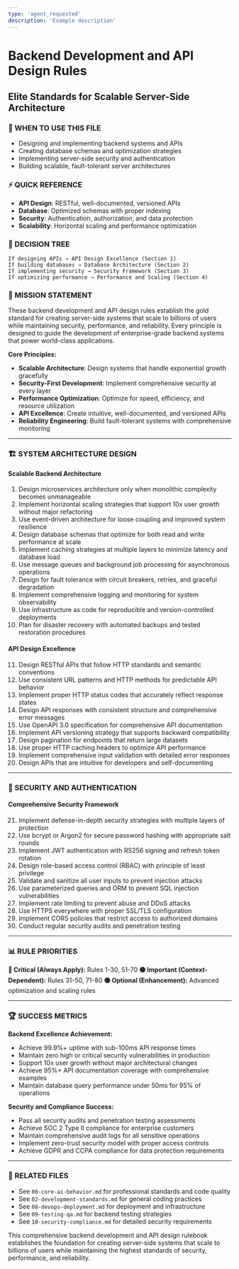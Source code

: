```yaml
---
type: 'agent_requested'
description: 'Example description'
---
```


# Backend Development and API Design Rules

## Elite Standards for Scalable Server-Side Architecture

### 🎯 WHEN TO USE THIS FILE

- Designing and implementing backend systems and APIs
- Creating database schemas and optimization strategies
- Implementing server-side security and authentication
- Building scalable, fault-tolerant server architectures

### ⚡ QUICK REFERENCE

- **API Design**: RESTful, well-documented, versioned APIs
- **Database**: Optimized schemas with proper indexing
- **Security**: Authentication, authorization, and data protection
- **Scalability**: Horizontal scaling and performance optimization

### 🔀 DECISION TREE

```
If designing APIs → API Design Excellence (Section 1)
If building databases → Database Architecture (Section 2)
If implementing security → Security Framework (Section 3)
If optimizing performance → Performance and Scaling (Section 4)
```

### 🎯 MISSION STATEMENT

These backend development and API design rules establish the gold standard for creating server-side systems that scale to billions of users while maintaining security, performance, and reliability. Every principle is designed to guide the development of enterprise-grade backend systems that power world-class applications.

**Core Principles:**

- **Scalable Architecture**: Design systems that handle exponential growth gracefully
- **Security-First Development**: Implement comprehensive security at every layer
- **Performance Optimization**: Optimize for speed, efficiency, and resource utilization
- **API Excellence**: Create intuitive, well-documented, and versioned APIs
- **Reliability Engineering**: Build fault-tolerant systems with comprehensive monitoring

---

### 🏗️ SYSTEM ARCHITECTURE DESIGN

#### **Scalable Backend Architecture**

1. Design microservices architecture only when monolithic complexity becomes unmanageable
2. Implement horizontal scaling strategies that support 10x user growth without major refactoring
3. Use event-driven architecture for loose coupling and improved system resilience
4. Design database schemas that optimize for both read and write performance at scale
5. Implement caching strategies at multiple layers to minimize latency and database load
6. Use message queues and background job processing for asynchronous operations
7. Design for fault tolerance with circuit breakers, retries, and graceful degradation
8. Implement comprehensive logging and monitoring for system observability
9. Use infrastructure as code for reproducible and version-controlled deployments
10. Plan for disaster recovery with automated backups and tested restoration procedures

#### **API Design Excellence**

11. Design RESTful APIs that follow HTTP standards and semantic conventions
12. Use consistent URL patterns and HTTP methods for predictable API behavior
13. Implement proper HTTP status codes that accurately reflect response states
14. Design API responses with consistent structure and comprehensive error messages
15. Use OpenAPI 3.0 specification for comprehensive API documentation
16. Implement API versioning strategy that supports backward compatibility
17. Design pagination for endpoints that return large datasets
18. Use proper HTTP caching headers to optimize API performance
19. Implement comprehensive input validation with detailed error responses
20. Design APIs that are intuitive for developers and self-documenting

---

### 🔐 SECURITY AND AUTHENTICATION

#### **Comprehensive Security Framework**

21. Implement defense-in-depth security strategies with multiple layers of protection
22. Use bcrypt or Argon2 for secure password hashing with appropriate salt rounds
23. Implement JWT authentication with RS256 signing and refresh token rotation
24. Design role-based access control (RBAC) with principle of least privilege
25. Validate and sanitize all user inputs to prevent injection attacks
26. Use parameterized queries and ORM to prevent SQL injection vulnerabilities
27. Implement rate limiting to prevent abuse and DDoS attacks
28. Use HTTPS everywhere with proper SSL/TLS configuration
29. Implement CORS policies that restrict access to authorized domains
30. Conduct regular security audits and penetration testing

---

### 📊 RULE PRIORITIES

**🔴 Critical (Always Apply):** Rules 1-30, 51-70
**🟡 Important (Context-Dependent):** Rules 31-50, 71-80
**🟢 Optional (Enhancement):** Advanced optimization and scaling rules

---

### 🏆 SUCCESS METRICS

**Backend Excellence Achievement:**

- Achieve 99.9%+ uptime with sub-100ms API response times
- Maintain zero high or critical security vulnerabilities in production
- Support 10x user growth without major architectural changes
- Achieve 95%+ API documentation coverage with comprehensive examples
- Maintain database query performance under 50ms for 95% of operations

**Security and Compliance Success:**

- Pass all security audits and penetration testing assessments
- Achieve SOC 2 Type II compliance for enterprise customers
- Maintain comprehensive audit logs for all sensitive operations
- Implement zero-trust security model with proper access controls
- Achieve GDPR and CCPA compliance for data protection requirements

---

### 🔗 RELATED FILES

- See `00-core-ai-behavior.md` for professional standards and code quality
- See `02-development-standards.md` for general coding practices
- See `08-devops-deployment.md` for deployment and infrastructure
- See `09-testing-qa.md` for backend testing strategies
- See `10-security-compliance.md` for detailed security requirements

This comprehensive backend development and API design rulebook establishes the foundation for creating server-side systems that scale to billions of users while maintaining the highest standards of security, performance, and reliability.
